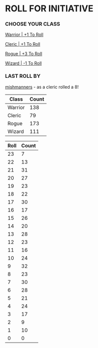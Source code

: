 # ROLL FOR INITIATIVE
### CHOOSE YOUR CLASS

[Warrior | +1 To Roll](https://github.com/benjaminsampica/benjaminsampica/issues/new?title=roll%7Cwarrior&body=Just+click+%27Submit+new+issue%27.)

[Cleric | +1 To Roll](https://github.com/benjaminsampica/benjaminsampica/issues/new?title=roll%7Ccleric&body=Just+click+%27Submit+new+issue%27.)

[Rogue | +3 To Roll](https://github.com/benjaminsampica/benjaminsampica/issues/new?title=roll%7Crogue&body=Just+click+%27Submit+new+issue%27.)

[Wizard | -1 To Roll](https://github.com/benjaminsampica/benjaminsampica/issues/new?title=roll%7Cwizard&body=Just+click+%27Submit+new+issue%27.)
### LAST ROLL BY
[mishmanners](https://www.github.com/mishmanners) - as a cleric rolled a 8!

|Class|Count|
|-|-|
|Warrior|138|
|Cleric|79|
|Rogue|173|
|Wizard|111|

|Roll|Count|
|-|-|
|23|7
|22|13
|21|31
|20|27
|19|23
|18|22
|17|30
|16|17
|15|26
|14|20
|13|28
|12|23
|11|16
|10|24
|9|32
|8|23
|7|30
|6|28
|5|21
|4|24
|3|17
|2|9
|1|10
|0|0
